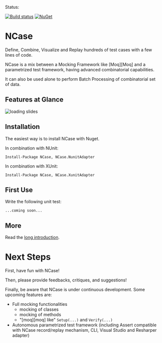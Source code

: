 Status:

[![Build status](https://ci.appveyor.com/api/projects/status/5t819acpeymgqdoh/branch/master?svg=true)](https://ci.appveyor.com/project/jeromerg/ncase/branch/master)  [![NuGet](https://img.shields.io/nuget/dt/NCase.svg)](https://www.nuget.org/packages/NCase/)

NCase
=====

Define, Combine, Visualize and Replay hundreds of test cases with a few lines of code.

NCase is a mix between a Mocking Framework like [Moq][Moq] and a parametrized test framework, having advanced combinatorial capabilities. 

It can also be used alone to perform Batch Processing of combinatorial set of data.

Features at Glance
------------------

![loading slides](http://jeromerg.github.io/NCase/slides.gif)

Installation
------------

The easiest way is to install NCase with Nuget.

In combination with NUnit:

```
Install-Package NCase, NCase.NunitAdapter
```

In combination with XUnit:

```
Install-Package NCase, NCase.XunitAdapter
```

First Use
---------

Write the following unit test:

<!--# FIRST_UNIT_TEST -->
```
...coming soon...
```


More
------------

Read the [long introduction](./Introduction.md).

Next Steps
==========

First, have fun with NCase! 

Then, please provide feedbacks, critiques, and suggestions! 

Finally, be aware that NCase is under continuous development. Some upcoming features are:

- Full mocking functionalities 
	- mocking of classes
	- mocking of methods
	- "[moq][moq] like" `Setup(...)` and `Verify(...)`
- Autonomous parametrized test framework (including Assert compatible with NCase record/replay mechanism, CLI, Visual Studio and Resharper adapter) 
